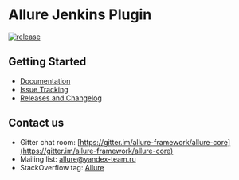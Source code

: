 # Allure Jenkins Plugin

[![release](http://github-release-version.herokuapp.com/github/jenkinsci/allure-plugin/release.svg?style=flat)](https://github.com/jenkinsci/allure-plugin/releases/latest)

## Getting Started

* [Documentation](http://wiki.qatools.ru/display/AL/Allure+Jenkins+Plugin#AllureJenkinsPlugin-Usage)
* [Issue Tracking](https://github.com/jenkinsci/allure-plugin/issues?labels=&milestone=&page=1&state=open)
* [Releases and Changelog](https://github.com/jenkinsci/allure-plugin/releases)

## Contact us
* Gitter chat room: [https://gitter.im/allure-framework/allure-core](https://gitter.im/allure-framework/allure-core)
* Mailing list: [allure@yandex-team.ru](mailto:allure@yandex-team.ru)
* StackOverflow tag: [Allure](http://stackoverflow.com/questions/tagged/allure)
